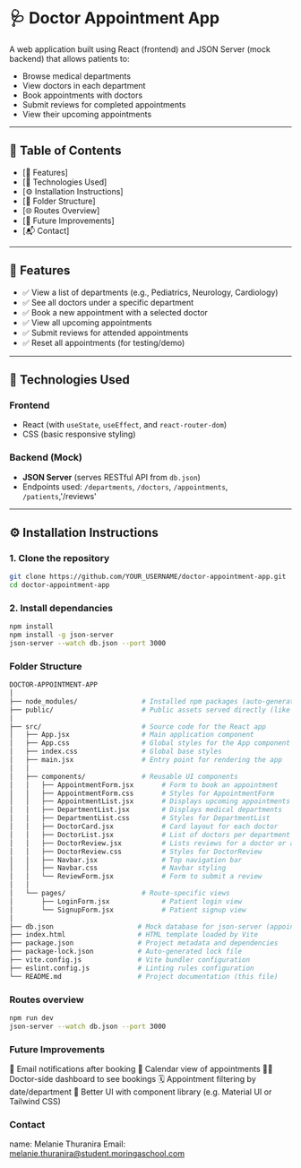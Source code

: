 # 🩺 Doctor Appointment App

A web application built using React (frontend) and JSON Server (mock backend) that allows patients to:

- Browse medical departments
- View doctors in each department
- Book appointments with doctors
- Submit reviews for completed appointments
- View their upcoming appointments

---

## 📁 Table of Contents

- [🚀 Features]
- [🧰 Technologies Used]
- [⚙️ Installation Instructions]
- [📂 Folder Structure]
- [🌐 Routes Overview]
- [🧪 Future Improvements]
- [📬 Contact]

---

## 🚀 Features

- ✅ View a list of departments (e.g., Pediatrics, Neurology, Cardiology)
- ✅ See all doctors under a specific department
- ✅ Book a new appointment with a selected doctor
- ✅ View all upcoming appointments
- ✅ Submit reviews for attended appointments
- ✅ Reset all appointments (for testing/demo)

---

## 🧰 Technologies Used

### Frontend
- React (with `useState`, `useEffect`, and `react-router-dom`)
- CSS (basic responsive styling)

### Backend (Mock)
- **JSON Server** (serves RESTful API from `db.json`)
- Endpoints used: `/departments`, `/doctors`, `/appointments`, `/patients`,'/reviews'

---


## ⚙️ Installation Instructions

### 1. Clone the repository

```bash
git clone https://github.com/YOUR_USERNAME/doctor-appointment-app.git
cd doctor-appointment-app

```

### 2. Install dependancies
```bash
npm install
npm install -g json-server
json-server --watch db.json --port 3000
```

### Folder Structure
```bash
DOCTOR-APPOINTMENT-APP
│
├── node_modules/                # Installed npm packages (auto-generated)
├── public/                      # Public assets served directly (like favicon, images, etc.)
│
├── src/                         # Source code for the React app
│   ├── App.jsx                  # Main application component
│   ├── App.css                  # Global styles for the App component
│   ├── index.css                # Global base styles
│   ├── main.jsx                 # Entry point for rendering the app
│   │
│   ├── components/              # Reusable UI components
│   │   ├── AppointmentForm.jsx       # Form to book an appointment
│   │   ├── AppointmentForm.css       # Styles for AppointmentForm
│   │   ├── AppointmentList.jsx       # Displays upcoming appointments
│   │   ├── DepartmentList.jsx        # Displays medical departments
│   │   ├── DepartmentList.css        # Styles for DepartmentList
│   │   ├── DoctorCard.jsx            # Card layout for each doctor
│   │   ├── DoctorList.jsx            # List of doctors per department
│   │   ├── DoctorReview.jsx          # Lists reviews for a doctor or appointment
│   │   ├── DoctorReview.css          # Styles for DoctorReview
│   │   ├── Navbar.jsx                # Top navigation bar
│   │   ├── Navbar.css                # Navbar styling
│   │   └── ReviewForm.jsx            # Form to submit a review
│   │
│   └── pages/                   # Route-specific views
│       ├── LoginForm.jsx             # Patient login view
│       └── SignupForm.jsx            # Patient signup view
│
├── db.json                     # Mock database for json-server (appointments, doctors, users)
├── index.html                  # HTML template loaded by Vite
├── package.json                # Project metadata and dependencies
├── package-lock.json           # Auto-generated lock file
├── vite.config.js              # Vite bundler configuration
├── eslint.config.js            # Linting rules configuration
└── README.md                   # Project documentation (this file)
```


### Routes overview
```bash
npm run dev
json-server --watch db.json --port 3000
```


### Future Improvements
📧 Email notifications after booking
📅 Calendar view of appointments
👩‍⚕️ Doctor-side dashboard to see bookings
🗓 Appointment filtering by date/department
🎨 Better UI with component library (e.g. Material UI or Tailwind CSS)

### Contact
name: Melanie Thuranira
Email: melanie.thuranira@student.moringaschool.com

